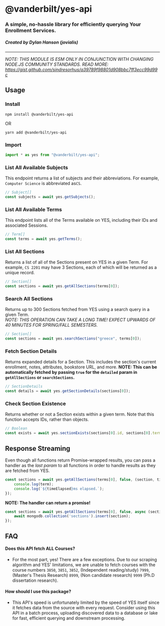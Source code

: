# @vanderbilt/yes-api

### A simple, no-hassle library for efficiently querying Your Enrollment Services.

##### Created by Dylan Hanson (jovialis)
---
_NOTE: THIS MODULE IS ESM ONLY IN CONJUNCTION WITH CHANGING NODE.JS COMMUNITY STANDARDS. READ
MORE: https://gist.github.com/sindresorhus/a39789f98801d908bbc7ff3ecc99d99c_

## Usage

### Install

```
npm install @vanderbilt/yes-api
```
OR
```
yarn add @vanderbilt/yes-api
```

### Import

```typescript
import * as yes from "@vanderbilt/yes-api";
```

### List All Available Subjects

This endpoint returns a list of subjects and their abbreviations. For example, `Computer Science` is abbreviated as`CS`.

```typescript
// Subject[]
const subjects = await yes.getSubjects();
```

### List All Available Terms

This endpoint lists all of the Terms available on YES, including their IDs and associated Sessions.

```typescript
// Term[]
const terms = await yes.getTerms();
```

### List All Sections

Returns a list of all of the Sections present on YES in a given Term. For example, `CS 2201` may have 3 Sections, each
of which will be returned as a unique record.

```typescript
// Section[]
const sections = await yes.getAllSections(terms[0]);
```

### Search All Sections

Returns up to 300 Sections fetched from YES using a search query in a given Term.
<br/>
*NOTE: THIS OPERATION CAN TAKE A LONG TIME! EXPECT UPWARDS OF 40 MINUTES FOR SPRING/FALL SEMESTERS.*

```typescript
// Section[]
const sections = await yes.searchSections("greece", terms[0]);
```

### Fetch Section Details

Returns expanded details for a Section. This includes the section's current enrollment, notes, attributes, bookstore
URL, and more. <b>NOTE: This can be automatically fetched by passing `true` for the `detailed` param in `getAllSections`
or `searchSections`.</b>

```typescript
// SectionDetails
const details = await yes.getSectionDetails(sections[0]);
```

### Check Section Existence

Returns whether or not a Section exists within a given term. Note that this function accepts IDs, rather than objects.

```typescript
// Boolean
const exists = await yes.sectionExists(sections[0].id, sections[0].term.id);
```

## Response Streaming

Even though all functions return Promise-wrapped results, you can pass a handler as the _last param_ to all functions in
order to handle results as they are fetched from YES.

```typescript
const sections = await yes.getAllSections(terms[0], false, (section, timeElapsed) => {
    console.log(term);
    console.log(`${timeElapsed}ms elapsed.`);
});
```

**NOTE: The handler can return a promise!**

```typescript
const sections = await yes.getAllSections(terms[0], false, async (section, timeElapsed) => {
    await mongodb.collection('sections').insert(section);
});
```

## FAQ

#### Does this API fetch ALL Courses?
* For the most part, yes! There are a few exceptions. Due to our scraping algorithm and YES' limitations, we are unable to fetch courses with the course numbers
  `3850`, `3851`, `3852`, (Independent reading/study)
  `7999`, (Master's Thesis Research)
  `8999`, (Non candidate research)
  `9999` (Ph.D dissertation research).

#### How should I use this package?
* This API's speed is unfortunately limited by the speed of YES itself since it fetches data from the source with every request. Consider using this API in a batch process, uploading discovered data to a database or lake for fast, efficient querying and downstream processing.